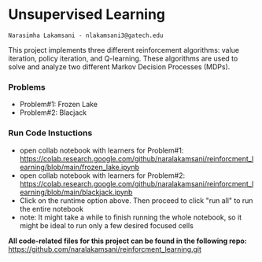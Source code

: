 # Unsupervised Learning
    Narasimha Lakamsani - nlakamsani3@gatech.edu
This project implements three different reinforcement algorithms: value iteration, policy iteration, and Q-learning. These algorithms are used to solve and analyze two different Markov Decision Processes (MDPs).

### Problems
* Problem#1: Frozen Lake 
* Problem#2: Blacjack

### Run Code Instuctions
* open collab notebook with learners for Problem#1: https://colab.research.google.com/github/naralakamsani/reinforcment_learning/blob/main/frozen_lake.ipynb
* open collab notebook with learners for Problem#2: https://colab.research.google.com/github/naralakamsani/reinforcment_learning/blob/main/blackjack.ipynb
* Click on the runtime option above. Then proceed to click "run all" to run the entire notebook
* note: It might take a while to finish running the whole notebook, so it might be ideal to run only a few desired focused cells

**All code-related files for this project can be found in the following repo:** https://github.com/naralakamsani/reinforcment_learning.git
